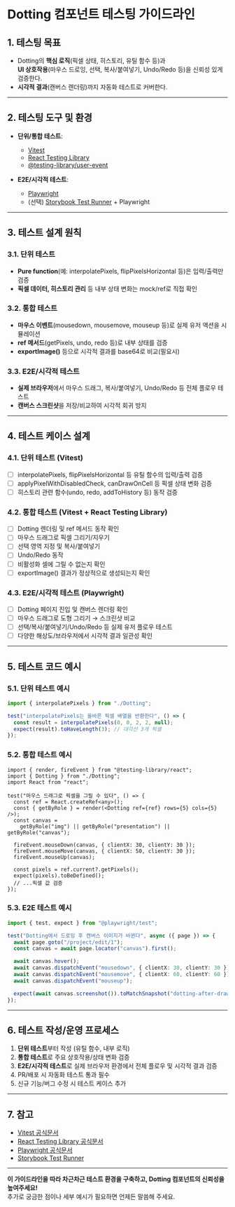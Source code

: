 # Dotting 컴포넌트 테스팅 가이드라인

## 1. 테스팅 목표

- Dotting의 **핵심 로직**(픽셀 상태, 히스토리, 유틸 함수 등)과  
  **UI 상호작용**(마우스 드로잉, 선택, 복사/붙여넣기, Undo/Redo 등)을 신뢰성 있게 검증한다.
- **시각적 결과**(캔버스 렌더링)까지 자동화 테스트로 커버한다.

---

## 2. 테스팅 도구 및 환경

- **단위/통합 테스트**:

  - [Vitest](https://vitest.dev/)
  - [React Testing Library](https://testing-library.com/docs/react-testing-library/intro/)
  - [@testing-library/user-event](https://testing-library.com/docs/ecosystem-user-event/)

- **E2E/시각적 테스트**:
  - [Playwright](https://playwright.dev/)
  - (선택) [Storybook Test Runner](https://storybook.js.org/docs/writing-tests/test-runner) + Playwright

---

## 3. 테스트 설계 원칙

### 3.1. 단위 테스트

- **Pure function**(예: interpolatePixels, flipPixelsHorizontal 등)은 입력/출력만 검증
- **픽셀 데이터, 히스토리 관리** 등 내부 상태 변화는 mock/ref로 직접 확인

### 3.2. 통합 테스트

- **마우스 이벤트**(mousedown, mousemove, mouseup 등)로 실제 유저 액션을 시뮬레이션
- **ref 메서드**(getPixels, undo, redo 등)로 내부 상태를 검증
- **exportImage()** 등으로 시각적 결과를 base64로 비교(필요시)

### 3.3. E2E/시각적 테스트

- **실제 브라우저**에서 마우스 드래그, 복사/붙여넣기, Undo/Redo 등 전체 플로우 테스트
- **캔버스 스크린샷**을 저장/비교하여 시각적 회귀 방지

---

## 4. 테스트 케이스 설계

### 4.1. 단위 테스트 (Vitest)

- [ ] interpolatePixels, flipPixelsHorizontal 등 유틸 함수의 입력/출력 검증
- [ ] applyPixelWithDisabledCheck, canDrawOnCell 등 픽셀 상태 변화 검증
- [ ] 히스토리 관련 함수(undo, redo, addToHistory 등) 동작 검증

### 4.2. 통합 테스트 (Vitest + React Testing Library)

- [ ] Dotting 렌더링 및 ref 메서드 동작 확인
- [ ] 마우스 드래그로 픽셀 그리기/지우기
- [ ] 선택 영역 지정 및 복사/붙여넣기
- [ ] Undo/Redo 동작
- [ ] 비활성화 셀에 그릴 수 없는지 확인
- [ ] exportImage() 결과가 정상적으로 생성되는지 확인

### 4.3. E2E/시각적 테스트 (Playwright)

- [ ] Dotting 페이지 진입 및 캔버스 렌더링 확인
- [ ] 마우스 드래그로 도형 그리기 → 스크린샷 비교
- [ ] 선택/복사/붙여넣기/Undo/Redo 등 실제 유저 플로우 테스트
- [ ] 다양한 해상도/브라우저에서 시각적 결과 일관성 확인

---

## 5. 테스트 코드 예시

### 5.1. 단위 테스트 예시

```ts
import { interpolatePixels } from "./Dotting";

test("interpolatePixels는 올바른 픽셀 배열을 반환한다", () => {
  const result = interpolatePixels(0, 0, 2, 2, null);
  expect(result).toHaveLength(3); // 대각선 3개 픽셀
});
```

### 5.2. 통합 테스트 예시

```tsx
import { render, fireEvent } from "@testing-library/react";
import { Dotting } from "./Dotting";
import React from "react";

test("마우스 드래그로 픽셀을 그릴 수 있다", () => {
  const ref = React.createRef<any>();
  const { getByRole } = render(<Dotting ref={ref} rows={5} cols={5} />);
  const canvas =
    getByRole("img") || getByRole("presentation") || getByRole("canvas");

  fireEvent.mouseDown(canvas, { clientX: 30, clientY: 30 });
  fireEvent.mouseMove(canvas, { clientX: 50, clientY: 30 });
  fireEvent.mouseUp(canvas);

  const pixels = ref.current?.getPixels();
  expect(pixels).toBeDefined();
  // ...픽셀 값 검증
});
```

### 5.3. E2E 테스트 예시

```ts
import { test, expect } from "@playwright/test";

test("Dotting에서 드로잉 후 캔버스 이미지가 바뀐다", async ({ page }) => {
  await page.goto("/project/edit/1");
  const canvas = await page.locator("canvas").first();

  await canvas.hover();
  await canvas.dispatchEvent("mousedown", { clientX: 30, clientY: 30 });
  await canvas.dispatchEvent("mousemove", { clientX: 60, clientY: 60 });
  await canvas.dispatchEvent("mouseup");

  expect(await canvas.screenshot()).toMatchSnapshot("dotting-after-draw.png");
});
```

---

## 6. 테스트 작성/운영 프로세스

1. **단위 테스트**부터 작성 (유틸 함수, 내부 로직)
2. **통합 테스트**로 주요 상호작용/상태 변화 검증
3. **E2E/시각적 테스트**로 실제 브라우저 환경에서 전체 플로우 및 시각적 결과 검증
4. PR/배포 시 자동화 테스트 통과 필수
5. 신규 기능/버그 수정 시 테스트 케이스 추가

---

## 7. 참고

- [Vitest 공식문서](https://vitest.dev/)
- [React Testing Library 공식문서](https://testing-library.com/docs/react-testing-library/intro/)
- [Playwright 공식문서](https://playwright.dev/)
- [Storybook Test Runner](https://storybook.js.org/docs/writing-tests/test-runner)

---

**이 가이드라인을 따라 차근차근 테스트 환경을 구축하고, Dotting 컴포넌트의 신뢰성을 높여주세요!**  
추가로 궁금한 점이나 세부 예시가 필요하면 언제든 말씀해 주세요.
